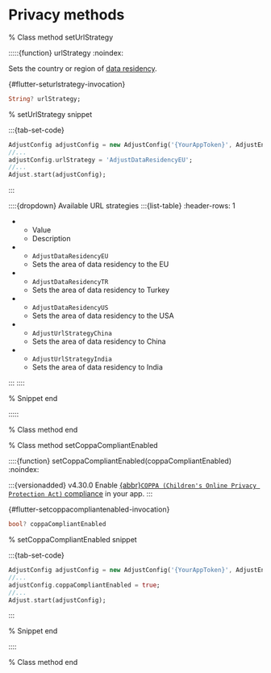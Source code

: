 # Privacy methods

% Class method setUrlStrategy

:::::{function} urlStrategy
:noindex:

Sets the country or region of [data residency](hc:data-residency). 

{#flutter-seturlstrategy-invocation}
```dart
String? urlStrategy;
```

% setUrlStrategy snippet

:::{tab-set-code}

```dart
AdjustConfig adjustConfig = new AdjustConfig('{YourAppToken}', AdjustEnvironment.Sandbox);
//...
adjustConfig.urlStrategy = 'AdjustDataResidencyEU';
//...
Adjust.start(adjustConfig);
```

:::

::::{dropdown} Available URL strategies
:::{list-table}
:header-rows: 1

* - Value
   - Description
* - `AdjustDataResidencyEU`
   - Sets the area of data residency to the EU
* - `AdjustDataResidencyTR`
   - Sets the area of data residency to Turkey
* - `AdjustDataResidencyUS`
   - Sets the area of data residency to the USA
* - `AdjustUrlStrategyChina`
   - Sets the area of data residency to China
* - `AdjustUrlStrategyIndia`
   - Sets the area of data residency to India

:::
::::

% Snippet end

:::::

% Class method end

% Class method setCoppaCompliantEnabled

::::{function} setCoppaCompliantEnabled(coppaCompliantEnabled)
:noindex:

:::{versionadded} v4.30.0
Enable [{abbr}`COPPA (Children's Online Privacy Protection Act)` compliance](hc:apps-for-children) in your app.
:::

{#flutter-setcoppacompliantenabled-invocation}
```dart
bool? coppaCompliantEnabled
```

% setCoppaCompliantEnabled snippet

:::{tab-set-code}

```dart
AdjustConfig adjustConfig = new AdjustConfig('{YourAppToken}', AdjustEnvironment.Sandbox);
//...
adjustConfig.coppaCompliantEnabled = true;
//...
Adjust.start(adjustConfig);
```

:::

% Snippet end

::::

% Class method end
